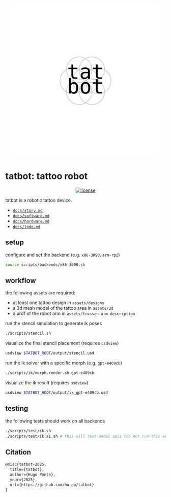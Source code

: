 <div align="center">
  <a href="https://tatbot.ai/">
    <picture>
      <source media="(prefers-color-scheme: dark)" srcset="assets/logos/dark.svg">
      <img src="assets/logos/light.svg" alt="tatbot">
    </picture>
  </a>
</div>

# **tatbot**: tattoo robot

<div align="center">
  <a href="https://github.com/hu-po/tatbot/blob/main/LICENSE"><img src="https://img.shields.io/github/license/hu-po/tatbot.svg?v" alt="license"></a>
</div>

tatbot is a robotic tattoo device.

- [`docs/story.md`](docs/story.md)
- [`docs/software.md`](docs/software.md)
- [`docs/hardware.md`](docs/hardware.md)
- [`docs/todo.md`](docs/todo.md)

## setup

configure and set the backend (e.g. `x86-3090`, `arm-rpi`)

```bash
source scripts/backends/x86-3090.sh
```

## workflow

the following assets are required:

- at least one tattoo design in `assets/designs`
- a 3d mesh model of the tattoo area in `assets/3d`
- a urdf of the robot arm in `assets/trossen-arm-description`

run the stencil simulation to generate ik poses

```bash
./scripts/stencil.sh
```

visualize the final stencil placement (requires `usdview`)

```bash
usdview $TATBOT_ROOT/output/stencil.usd
```

run the ik solver with a specific morph (e.g. `gpt-e409cb`)

```bash
./scripts/ik/morph.render.sh gpt-e409cb
```

visualize the ik result (requires `usdview`)

```bash
usdview $TATBOT_ROOT/output/ik_gpt-e409cb.usd
```

## testing

the following tests should work on all backends

```bash
./scripts/test/ik.sh
./scripts/test/ik.ai.sh # this will test model apis (do not run this every time as it consumes credits)
```

## Citation

```
@misc{tatbot-2025,
  title={tatbot},
  author={Hugo Ponte},
  year={2025},
  url={https://github.com/hu-po/tatbot}
}
```